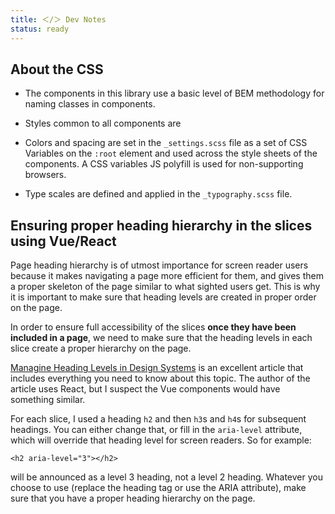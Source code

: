 ```yaml
---
title: ＜/＞ Dev Notes
status: ready
---
```


## About the CSS 

- The components in this library use a basic level of BEM methodology for naming classes in components.

- Styles common to all components are 

- Colors and spacing are set in the `_settings.scss` file as a set of CSS Variables on the `:root` element and used across the style sheets of the components. A CSS variables JS polyfill is used for non-supporting browsers.

- Type scales are defined and applied in the `_typography.scss` file.



## Ensuring proper heading hierarchy in the slices using Vue/React

Page heading hierarchy is of utmost importance for screen reader users because it makes navigating a page more efficient for them, and gives them a proper skeleton of the page similar to what sighted users get. This is why it is important to make sure that heading levels are created in proper order on the page.

In order to ensure full accessibility of the slices **once they have been included in a page**, we need to make sure that the heading levels in each slice create a proper hierarchy on the page.

[Managine Heading Levels in Design Systems](https://medium.com/@Heydon/managing-heading-levels-in-design-systems-18be9a746fa3) is an excellent article that includes everything you need to know about this topic. The author of the article uses React, but I suspect the Vue components would have something similar.

For each slice, I used a heading `h2` and then `h3`s and `h4`s for subsequent headings. You can either change that, or fill in the `aria-level` attribute, which will override that heading level for screen readers. So for example:

```
<h2 aria-level="3"></h2>
```

will be announced as a level 3 heading, not a level 2 heading. Whatever you choose to use (replace the heading tag or use the ARIA attribute), make sure that you have a proper heading hierarchy on the page. 